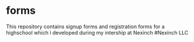 # forms
This repository contains signup forms and registration forms for a highschool which i developed during my intership at Nexinch
#Nexinch LLC
